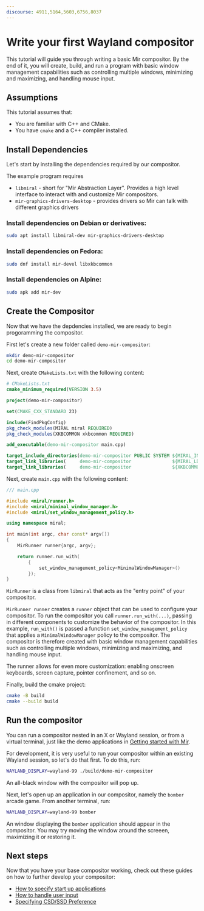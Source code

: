 ```yaml
---
discourse: 4911,5164,5603,6756,8037
---
```


# Write your first Wayland compositor
This tutorial will guide you through writing a basic Mir compositor. By the end
of it, you will create, build, and run a program with basic window management
capabilities such as controlling multiple windows, minimizing and maximizing,
and handling mouse input. 

## Assumptions
This tutorial assumes that:

* You are familiar with C++ and CMake.
* You have `cmake` and a C++ compiler installed.

## Install Dependencies
Let's start by installing the dependencies required by our compositor.

The example program requires 
* `libmiral` - short for "Mir Abstraction Layer". Provides a high level
  interface to interact with and customize Mir compositors.
* `mir-graphics-drivers-desktop` - provides drivers so Mir can talk with
  different graphics drivers

### Install dependencies on Debian or derivatives:
```sh
sudo apt install libmiral-dev mir-graphics-drivers-desktop
```

### Install dependencies on Fedora:
```sh
sudo dnf install mir-devel libxkbcommon
```

### Install dependencies on Alpine:
```sh
sudo apk add mir-dev
```

## Create the Compositor
Now that we have the depdencies installed, we are ready to begin progoramming
the compositor.

First let's create a new folder called `demo-mir-compositor`:

```sh
mkdir demo-mir-compositor
cd demo-mir-compositor
```

Next, create `CMakeLists.txt` with the following content:

```cmake
# CMakeLists.txt
cmake_minimum_required(VERSION 3.5)

project(demo-mir-compositor)

set(CMAKE_CXX_STANDARD 23)

include(FindPkgConfig)
pkg_check_modules(MIRAL miral REQUIRED)
pkg_check_modules(XKBCOMMON xkbcommon REQUIRED)

add_executable(demo-mir-compositor main.cpp)

target_include_directories(demo-mir-compositor PUBLIC SYSTEM ${MIRAL_INCLUDE_DIRS})
target_link_libraries(     demo-mir-compositor               ${MIRAL_LDFLAGS})
target_link_libraries(     demo-mir-compositor               ${XKBCOMMON_LIBRARIES})
```

Next, create `main.cpp` with the following content:

```cpp
/// main.cpp

#include <miral/runner.h>
#include <miral/minimal_window_manager.h>
#include <miral/set_window_management_policy.h>

using namespace miral;

int main(int argc, char const* argv[])
{
    MirRunner runner{argc, argv};

    return runner.run_with(
        {
            set_window_management_policy<MinimalWindowManager>()
        });
}
```


`MirRunner` is a class from `libmiral` that acts as the "entry point" of your
compositor.

`MirRunner runner` creates a `runner` object that can be used to configure your
compositor.  To run the compositor you call `runner.run_with(...)`, passing in
different components to customize the behavior of the compositor. In this
example, `run_with()` is passed a function `set_window_management_policy` that
applies a `MinimalWindowManager` policy to the compositor. The compositor is
therefore created with basic window management capabilities such as controlling
multiple windows, minimizing and maximizing, and handling mouse input. 

The runner allows for even more customization: enabling onscreen keyboards,
screen capture, pointer confinement, and so on. 


Finally, build the cmake project:

```sh
cmake -B build
cmake --build build
```

## Run the compositor
You can run a compositor nested in an X or Wayland session, or from a virtual
terminal, just like the demo applications in [Getting started with
Mir](getting-started-with-mir.md). 

For development, it is very useful to run your compositor within an existing
Wayland session, so let's do that first. To do this, run:

```sh
WAYLAND_DISPLAY=wayland-99 ./build/demo-mir-compositor
```

An all-black window with the compositor will pop up.

Next, let's open up an application in our compositor, namely the `bomber` arcade
game.
From another terminal, run:

```sh
WAYLAND_DISPLAY=wayland-99 bomber
```

An window displaying the `bomber` application should appear in the compositor.
You may try moving the window around the screeen, maximizing it or restoring it.

## Next steps
Now that you have your base compositor working, check out these guides on how to
further develop your compositor:

- [How to specify start up applications](/how-to/how-to-specify-startup-apps.md)
- [How to handle user input](/how-to/how-to-handle-keyboard-input.md)
- [Specifying CSD/SSD Preference](/how-to/specifying-csd-ssd-preference.md)

